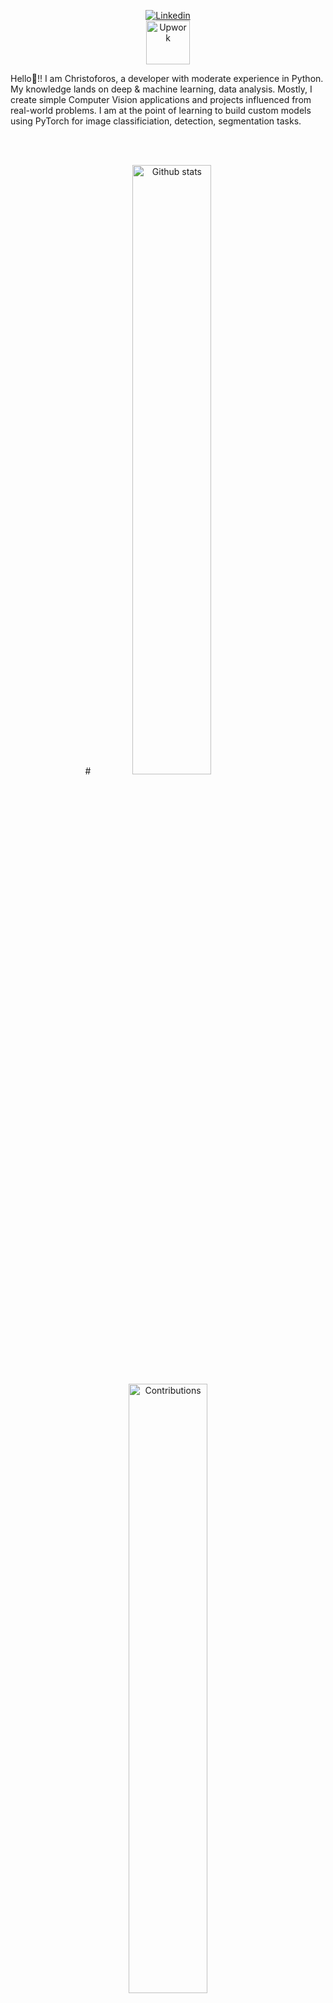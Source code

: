 <p align="center">
    <a href="https://www.linkedin.com/in/christoforos-aristeidou/"><img alt="Linkedin" src="https://img.shields.io/badge/Linkedin-0A66C2?logo=Linkedin&logoColor=white"></a> <br>
    <a href="https://www.upwork.com/freelancers/christoforosa"><img alt="Upwork" src="https://img.shields.io/badge/UpWork-6FDA44?style=for-the-badge&logo=Upwork&logoColor=white" style="width: 70px;"></a>
</p>

Hello👋!! I am Christoforos, a developer with moderate experience in Python. My knowledge lands on deep & machine learning, data analysis. Mostly, I create simple Computer Vision applications and projects influenced from real-world problems. I am at the point of learning to build custom models using PyTorch for image classificiation, detection, segmentation tasks.

<br>
<br>
<p align="center">
 # <img width="50%" src="https://github-readme-stats-five-topaz-76.vercel.app/api?username=xaristeidou&show_icons=true&theme=dark" alt="Github stats"></img>
  <img width="50%" src="https://ghstats.onuralpsezer.com/?user=xaristeidou&theme=dark&hide_border=False" alt="Contributions"></img>
</p>


<h3 align="left">Programming languages:</h3>
<p>
    <img alt="Python" src="https://img.shields.io/badge/Python-3776AB.svg?logo=python&logoColor=white"></img>
</p>


<h3 align="left">Frameworks:</h3>
<p> 
  <img alt="PyTorch" src="https://img.shields.io/badge/PyTorch-EE4C2C.svg?logo=PyTorch&logoColor=white"></img>
  <img alt="PyTorch" src="https://img.shields.io/badge/TorchVision-EE4C2C.svg?logo=PyTorch&logoColor=white"></img>
  <img alt="OpenCV" src="https://img.shields.io/badge/OpenCV-2391E6.svg?logo=OpenCV&logoColor=white"></img>
  <img alt="Tensorflow" src="https://img.shields.io/badge/Tensorflow-v2-FE7A16.svg?logo=Tensorflow&logoColor=white"></img>
  <img alt="Scikit-learn" src="https://img.shields.io/badge/scikit--learn-%23F7931E.svg?style=for-the-badge&logo=scikit-learn&logoColor=white" style="width: 100px;"></img>
  <img alt="NumPy" src="https://img.shields.io/badge/numpy-%23013243.svg?style=for-the-badge&logo=numpy&logoColor=white" style="width: 70px;"></img>
</p>


<h3 align="left">Programs:</h3>
<p> 
  <img alt="VS Code" src="https://ziadoua.github.io/m3-Markdown-Badges/badges/VisualStudioCode/visualstudiocode1.svg" style="width: 140px;"></img>
  <img alt="RStudio" src="https://img.shields.io/badge/RStudio-4285F4?style=for-the-badge&logo=rstudio&logoColor=white" style="width: 70px;"></img>
</p>

